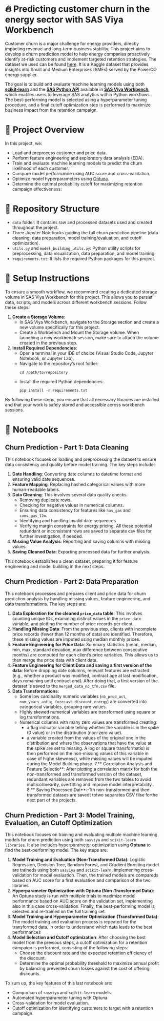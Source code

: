 # 🔥 Predicting customer churn in the energy sector with SAS Viya Workbench

Customer churn is a major challenge for energy providers, directly impacting revenue and long-term business stability. This project aims to develop a churn prediction model to help energy companies proactively identify at-risk customers and implement targeted retention strategies. The dataset we used can be found [here](https://www.kaggle.com/datasets/erolmasimov/powerco). It is a Kaggle dataset that provides insights into Small and Medium Enterprises (SMEs) served by the PowerCO energy supplier.

The goal is to build and evaluate machine learning models using both **[scikit-learn](https://scikit-learn.org/stable/index.html)** and the **[SAS Python API](https://go.documentation.sas.com/doc/en/workbenchcdc/v_001/vwbpymlpg/titlepage.htm)** available in **[SAS Viya Workbench](https://go.documentation.sas.com/doc/en/workbenchcdc/v_001/workbenchwlcm/home.htm)**, which enables users to leverage SAS analytics within Python workflows. The best-performing model is selected using a hyperparameter tuning procedure, and a final cutoff optimization step is performed to maximize business impact from the retention campaign.

# 📌 Project Overview

In this project, we:

- Load and preprocess customer and price data.
- Perform feature engineering and exploratory data analysis (EDA).
- Train and evaluate machine learning models to predict the churn likelihood of each customer.
- Compare model performance using AUC score and cross-validation.
- Optimize model hyperparameters using [Optuna](https://optuna.org/).
- Determine the optimal probability cutoff for maximizing retention campaign effectiveness.

# 📂 Repository Structure
- `data` folder: It contains raw and processed datasets used and created throughout the project.
- Three Jupyter Notebooks guiding the full churn prediction pipeline (data cleaning, data preparation, model training/evaluation, and cutoff optimization).
- `utils.py` and `model_building_utils.py`: Python utility scripts for preprocessing, data visualization, data preparation, and model training.
- `requirements.txt`: It lists the required Python packages for this project.

# 🔧 Setup Instructions

To ensure a smooth workflow, we recommend creating a dedicated storage volume in SAS Viya Workbench for this project. This allows you to persist data, scripts, and models across different workbench sessions. Follow these steps:

1. **Create a Storage Volume**:
    - In SAS Viya Workbench, navigate to the Storage section and create a new volume specifically for this project.
    - Create a Workbench and Mount the Storage Volume. When launching a new workbench session, make sure to attach the volume created in the previous step.
3. **Install Required Dependencies**:
    - Open a terminal in your IDE of choice (Visual Studio Code, Jupyter Notebook, or Jupyter Lab).
    - Navigate to the repository’s root folder:
        ```
        cd /path/to/repository
        ```
    - Install the required Python dependencies:
        ```
        pip install -r requirements.txt
        ```

By following these steps, you ensure that all necessary libraries are installed and that your work is safely stored and accessible across workbench sessions.

# :notebook_with_decorative_cover: Notebooks

## Churn Prediction - Part 1: Data Cleaning

This notebook focuses on loading and preprocessing the dataset to ensure data consistency and quality before model training. The key steps include:

1. **Date Handling**: Converting date columns to datetime format and ensuring valid date sequences.
2. **Feature Mapping**: Replacing hashed categorical values with more human-readable labels.
3. **Data Cleaning**: This involves several data quality checks.
    - Removing duplicate rows.
    - Checking for negative values in numerical columns.
    - Ensuring data consistency for features like `has_gas` and `cons_gas_12m`.
    - Identifying and handling invalid date sequences.
    - Verifying margin constraints for energy pricing.
    All these potential redundant or inconsistent rows are saved to separate csv files for further investigation, if needed.
4. **Missing Value Analysis**: Reporting and saving columns with missing values.
5. **Saving Cleaned Data**: Exporting processed data for further analysis.

This notebook establishes a clean dataset, preparing it for feature engineering and model building in the next steps.

## Churn Prediction - Part 2: Data Preparation

This notebook processes and prepares client and price data for churn prediction analysis by handling missing values, feature engineering, and data transformations. The key steps are:

1. **Data Exploration for the cleaned `price_data` table**: This involves counting unique IDs, examining distinct values in the `price_date` variable, and plotting the number of price records per client. 
2. **Handling Missing Data**: From the previous step, clients with incomplete price records (fewer than 12 months of data) are identified. Therefore, these missing values are imputed using median monthly prices.
3. **Feature Engineering for Price Data**: Summary statistics (mean, median, min, max, standard deviation, max difference between consecutive months) are computed for each client’s price variables. This allows us to then merge the price data with client data.
4. **Feature Engineering for Client Data and saving a first version of the data**: Before dropping date columns, relevant features are extracted (e.g., whether a product was modified, contract age at last modification, days remaining until contract end). After doing that, a first version of the dataset is saved to the `merged_data_no_tfm.csv` file.
5. **Data Transformations**:
    - Some low cardinality numeric variables (`nb_prod_act`, `num_years_antig`, `forecast_discount_energy`) are converted into categorical variables, grouping rare values.
    - Highly skewed numerical variables are transformed using square or log transformations.
    - Numerical columns with many zero values are transformed creating:
        - a flag indicator variable telling whether the variable is in the spike (0 value) or in the distribution (non-zero value).
        - a variable created from the values of the original one in the distribution and where the observations that have the value at the spike are set to missing. A log or square transformatio) is then performed on the non-missing values of this variable in case of highe skewness), while missing values will be imputed during the Model Building phase.
7.** Correlation Analysis and Feature Selectio**: After plotting a correlation matrix for both the non-transformed and transformed version of the dataset, redundant variables are removed from the two tables to avoid multicollinearity, overfitting and improve model interpretability..
8.** Saving Processed Dat**:-Tth non-transformed and thee transformed datases are savedt totwo separatea CSV filse forthe next part of the projects.

## Churn Prediction - Part 3: Model Training, Evaluation, an Cutoff Optimization

This notebook focuses on training and evaluating multiple machine learning models for churn prediction using both `sasviya` and `scikit-learn libraries`. It also includes hyperparameter optimization using **Optuna** to find the best-performing model. The key steps are:
1. **Model Training and Evaluation (Non-Transformed Data)**:  Logistic Regression, Decision Tree, Random Forest, and Gradient Boosting model are traineds using both `sasviya` and `scikit-learn`, implemening cross-validation for model evaluation. Then, the trained models are compareds based on AUC score for a first evaluation and comparison of the two libraries.
2. **Hyperparameter Optimization with Optuna (Non-Transformed Data)**: An Optuna study is run with multiple trials to maximize model performance based on AUC score on the validation set, implementing also in this case cross-validation. Finally, the best-performing model is selected and re-trained on the full training set.
3. **Model Training and Hyperparameter Optimization (Transformed Data)**: The model training and evaluation process is repeated for the transformed data, in order to understand which data leads to the best performances
4. **Model Selection and Cutoff optimization**: After choosing the best model from the previous steps, a cutoff optimization for a retention campaign is performed, consisting of the following steps:
    - Choose the discount rate and the expected retention efficiency of the discount.
    - Determine the optimal probability threshold to maximize annual profit by balancing prevented churn losses against the cost of offering discounts.

To sum up, the key features of this last notebook are:
- Comparison of `sasviya` and `scikit-learn` models.
- Automated hyperparameter tuning with Optuna 
- Cross-validation for model evaluation.
- Cutoff optimization for identifying customers to target with a retention campaign.